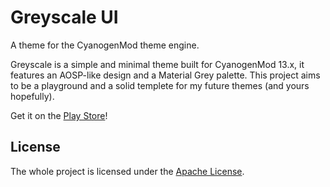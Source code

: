 # Greyscale UI
A theme for the CyanogenMod theme engine.

Greyscale is a simple and minimal theme built for CyanogenMod 13.x, it features an AOSP-like design and a Material Grey palette. This project aims to be a playground and a solid templete for my future themes (and yours hopefully).

Get it on the [Play Store](https://play.google.com/store/apps/details?id=it.lucci.cm.greyscaletheme)!

## License
The whole project is licensed under the [Apache License](http://www.apache.org/licenses/LICENSE-2.0).
